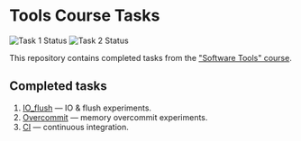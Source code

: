 # Tools Course Tasks

![Task 1 Status](https://github.com/IlyaMuravjov/mm-tools-course/actions/workflows/task-1-IO-flush.yml/badge.svg)
![Task 2 Status](https://github.com/IlyaMuravjov/mm-tools-course/actions/workflows/task-2-overcommit.yml/badge.svg)

This repository contains completed tasks from the ["Software Tools" course](https://hwproj.ru/courses/20022).

## Completed tasks
1. [IO_flush](01.IO_flush/) &mdash; IO & flush experiments.
2. [Overcommit](02.overcommit/) &mdash; memory overcommit experiments.
3. [CI](.github/workflows/) &mdash; continuous integration.

